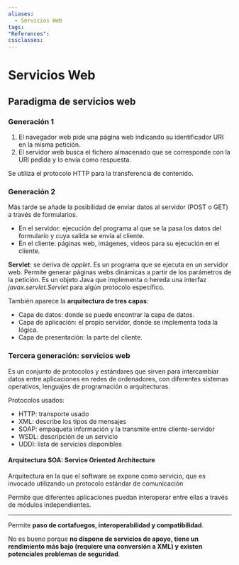 ```yaml
---
aliases:
  - Servicios Web
tags:
"References":
cssclasses:
---
```

# Servicios Web

## Paradigma de servicios web

### Generación 1

1. El navegador web pide una página web indicando su identificador URI en la misma petición.
2. El servidor web busca el fichero almacenado que se corresponde con la URI pedida y lo envía como respuesta.

Se utiliza el protocolo HTTP para la transferencia de contenido.

### Generación 2

Más tarde se añade la posibilidad de enviar datos al servidor (POST o GET) a través de formularios.

- En el servidor: ejecución del programa al que se la pasa los datos del formulario y cuya salida se envía al cliente.
- En el cliente: páginas web, imágenes, videos para su ejecución en el cliente.

**Servlet**: se deriva de *applet*. Es un programa que se ejecuta en un servidor web. Permite generar páginas webs dinámicas a partir de los parámetros de la petición. Es un objeto Java que implementa o hereda una interfaz *javax.servlet.Servlet* para algún protocolo específico.

También aparece la **arquitectura de tres capas**:
- Capa de datos: donde se puede encontrar la capa de datos.
- Capa de aplicación: el propio servidor, donde se implementa toda la lógica.
- Capa de presentación: la parte del cliente.

### Tercera generación: servicios web

Es un conjunto de protocolos y estándares que sirven para intercambiar datos entre aplicaciones en redes de ordenadores, con diferentes sistemas operativos, lenguajes de programación o arquitecturas.

Protocolos usados:

- HTTP: transporte usado
- XML: describe los tipos de mensajes
- SOAP: empaqueta información y la transmite entre cliente-servidor
- WSDL: descripción de un servicio
- UDDI: lista de servicios disponibles

#### Arquitectura SOA: Service Oriented Architecture

Arquitectura en la que el software se expone como servicio, que es invocado utilizando un protocolo estándar de comunicación

Permite que diferentes aplicaciones puedan interoperar entre ellas a través de módulos independientes. 

---

Permite **paso de cortafuegos, interoperabilidad y compatibilidad**.

No es bueno porque **no dispone de servicios de apoyo, tiene un rendimiento más bajo (requiere una conversión a XML) y existen potenciales problemas de seguridad**.


